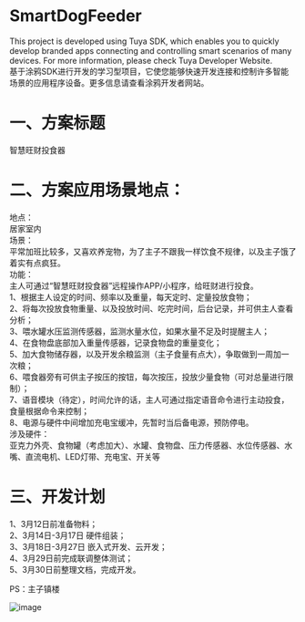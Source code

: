 # SmartDogFeeder
This project is developed using Tuya SDK, which enables you to quickly develop branded apps connecting and controlling smart scenarios of many devices.         For more information, please check Tuya Developer Website.  
基于涂鸦SDK进行开发的学习型项目，它使您能够快速开发连接和控制许多智能场景的应用程序设备。更多信息请查看涂鸦开发者网站。

# 一、方案标题
   智慧旺财投食器
  
# 二、方案应用场景地点：
  地点：  
    居家室内  
  场景：  
     平常加班比较多，又喜欢养宠物，为了主子不跟我一样饮食不规律，以及主子饿了着实有点疯狂。  
  功能：  
    主人可通过“智慧旺财投食器”远程操作APP/小程序，给旺财进行投食。  
    1、根据主人设定的时间、频率以及重量，每天定时、定量投放食物；  
    2、将每次投放食物重量、以及投放时间、吃完时间，后台记录，并可供主人查看分析；  
    3、喂水罐水压监测传感器，监测水量水位，如果水量不足及时提醒主人；  
    4、在食物盘底部加入重量传感器，记录食物盘的重量变化；  
    5、加大食物储存器，以及开发余粮监测（主子食量有点大），争取做到一周加一次粮；  
    6、喂食器旁有可供主子按压的按钮，每次按压，投放少量食物（可对总量进行限制）；  
    7、语音模块（待定），时间允许的话，主人可通过指定语音命令进行主动投食，食量根据命令来控制；  
    8、电源与硬件中间增加充电宝缓冲，先暂时当后备电源，预防停电。  
   涉及硬件：  
      亚克力外壳、食物罐（考虑加大）、水罐、食物盘、压力传感器、水位传感器、水嘴、直流电机、LED灯带、充电宝、开关等  
   

  
# 三、开发计划  
  1、3月12日前准备物料；  
  2、3月14日-3月17日 硬件组装；  
  3、3月18日-3月27日 嵌入式开发、云开发；  
  4、3月29日前完成联调整体测试；  
  5、3月30日前整理文档，完成开发。  

PS：主子镇楼

![image](https://user-images.githubusercontent.com/26399615/110200932-671e4600-7e9b-11eb-9888-e1d979d7a577.png)

